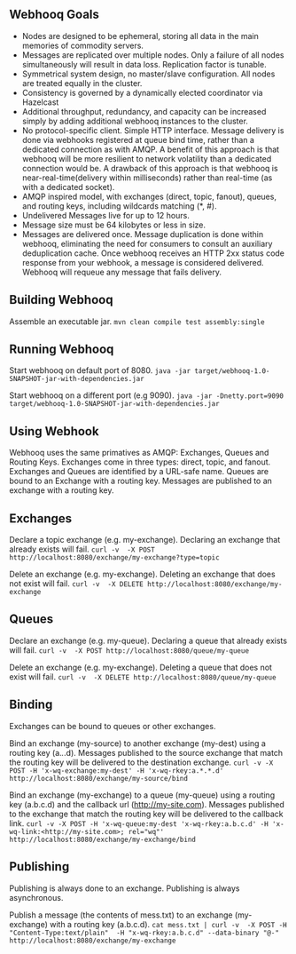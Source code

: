 Webhooq Goals
-------------
   *   Nodes are designed to be ephemeral, storing all data in the main memories of commodity servers.
   *   Messages are replicated over multiple nodes. Only a failure of all nodes simultaneously will result in data loss. Replication factor is tunable.
   *   Symmetrical system design, no master/slave configuration. All nodes are treated equally in the cluster.
   *   Consistency is governed by a dynamically elected coordinator via Hazelcast
   *   Additional throughput, redundancy, and capacity can be increased simply by adding additional webhooq instances to the cluster.
   *   No protocol-specific client. Simple HTTP interface. Message delivery is done via webhooks registered at queue bind time, rather than a dedicated connection as with AMQP. A benefit of this approach  is that webhooq will be more resilient to network volatility than a dedicated connection would be. A drawback of this approach is that webhooq is near-real-time(delivery within milliseconds) rather than real-time (as with a dedicated socket).
   *   AMQP inspired model, with exchanges (direct, topic, fanout), queues, and routing keys, including wildcards matching (*, #).
   *   Undelivered Messages live for up to 12 hours.
   *   Message size must be 64 kilobytes or less in size.
   *   Messages are delivered once. Message duplication is done within webhooq, eliminating the need for consumers to consult an auxiliary deduplication cache. Once webhooq receives an HTTP 2xx status code response from your webhook, a message is considered delivered. Webhooq will requeue any message that fails delivery.



Building Webhooq
----------------
Assemble an executable jar.
`mvn clean compile test assembly:single`



Running Webhooq
---------------
Start webhooq on default port of 8080.
`java -jar target/webhooq-1.0-SNAPSHOT-jar-with-dependencies.jar`


Start webhooq on a different port (e.g 9090).
`java -jar -Dnetty.port=9090 target/webhooq-1.0-SNAPSHOT-jar-with-dependencies.jar`



Using Webhook
-------------
Webhooq uses the same primatives as AMQP: Exchanges, Queues and Routing Keys.
Exchanges come in three types: direct, topic, and fanout.
Exchanges and Queues are identified by a URL-safe name.
Queues are bound to an Exchange with a routing key.
Messages are published to an exchange with a routing key.


Exchanges
---------
Declare a topic exchange (e.g. my-exchange). Declaring an exchange that already exists will fail.
`curl -v  -X POST http://localhost:8080/exchange/my-exchange?type=topic`

Delete an exchange (e.g. my-exchange). Deleting an exchange that does not exist will fail.
`curl -v  -X DELETE http://localhost:8080/exchange/my-exchange`

Queues
------
Declare an exchange (e.g. my-queue).  Declaring a queue that already exists will fail.
`curl -v  -X POST http://localhost:8080/queue/my-queue`

Delete an exchange (e.g. my-exchange). Deleting a queue that does not exist will fail.
`curl -v  -X DELETE http://localhost:8080/queue/my-queue`

Binding
-------
Exchanges can be bound to queues or other exchanges.

Bind an exchange (my-source) to another exchange (my-dest) using a routing key (a.*.*.d). Messages published to the source exchange that match the routing key will be delivered to the destination exchange.
`curl -v -X POST -H 'x-wq-exchange:my-dest' -H 'x-wq-rkey:a.*.*.d' http://localhost:8080/exchange/my-source/bind`

Bind an exchange (my-exchange) to a queue (my-queue) using a routing key (a.b.c.d) and the callback url (http://my-site.com). Messages published to the exchange that match the routing key will be delivered to the callback link.
`curl -v -X POST -H 'x-wq-queue:my-dest 'x-wq-rkey:a.b.c.d' -H 'x-wq-link:<http://my-site.com>; rel="wq"' http://localhost:8080/exchange/my-exchange/bind`

Publishing
----------
Publishing is always done to an exchange.
Publishing is always asynchronous.

Publish a message (the contents of mess.txt) to an exchange (my-exchange) with a routing key (a.b.c.d).
`cat mess.txt | curl -v  -X POST -H "Content-Type:text/plain"  -H "x-wq-rkey:a.b.c.d" --data-binary "@-" http://localhost:8080/exchange/my-exchange`





